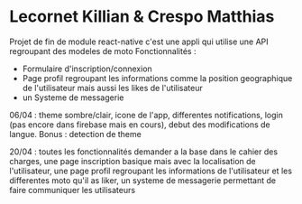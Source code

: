 # Lecornet Killian & Crespo Matthias
Projet de fin de module react-native
c'est une appli qui utilise une API regroupant des modeles de moto 
Fonctionnalités : 
- Formulaire d'inscription/connexion
- Page profil regroupant les informations comme la position geographique de l'utilisateur mais aussi les likes de l'utilisateur 
- un Systeme de messagerie


06/04 : theme sombre/clair, icone de l'app, differentes notifications, login (pas encore dans firebase mais en cours), debut des modifications de langue. Bonus : detection de theme

20/04 : toutes les fonctionnalités demander a la base dans le cahier des charges, une page inscription basique mais avec la localisation de l'utilisateur, une page profil regroupant les informations de l'utilisateur et les differentes moto qu'il as liker, un systeme de messagerie permettant de faire communiquer les utilisateurs
